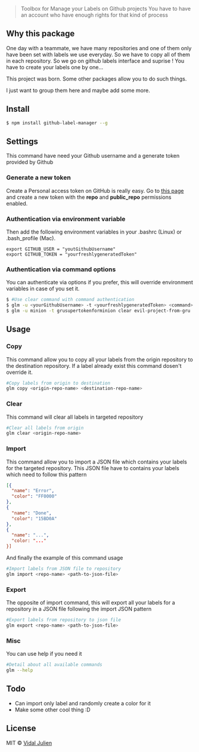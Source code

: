 > Toolbox for Manage your Labels on Github projects
> You have to have an account who have enough rights for that kind of process

## Why this package

One day with a teammate, we have many repositories and one of them only have been set with 
labels we use everyday. So we have to copy all of them in each repository. So we go on github
labels interface and suprise ! You have to create your labels one by one...

This project was born. Some other packages allow you to do such things.

I just want to group them here and maybe add some more.

## Install

```sh
$ npm install github-label-manager --g
```
## Settings 

This command have need your Github username and a generate token provided by Github

### Generate a new token

Create a Personal access token on GitHub is really easy. Go to [this page](https://github.com/settings/tokens) and create a new token with the **repo** and **public_repo** permissions enabled.

### Authentication via environment variable
 
Then add the following environment variables in your .bashrc (Linux) or .bash_profile (Mac).

```
export GITHUB_USER = "youtGithubUsername"
export GITHUB_TOKEN = "yourfreshlygeneratedToken"
```

### Authentication via command options

You can authenticate via options if you prefer, this will override environment variables in case of you set it.
  
```sh
$ #Use clear command with command authentication
$ glm -u <yourGithubUsername> -t <yourfreshlygeneratedToken> <command> 
$ glm -u minion -t grusupertokenforminion clear evil-project-from-gru 
```

## Usage

### Copy

This command allow you to copy all your labels from the origin repository to the destination repository. If a label already exist this command dosen't override it.
 
```sh
#Copy labels from origin to destination
glm copy <origin-repo-name> <destination-repo-name>
```

### Clear

This command will clear all labels in targeted repository

```sh
#Clear all labels from origin
glm clear <origin-repo-name>
```

### Import

This command allow you to import a JSON file which contains your labels for the targeted repository.
This JSON file have to contains your labels which need to follow this pattern 

```json
[{
  "name": "Error",
  "color": "FF0000"
},
{
  "name": "Done",
  "color": "15BD0A"
},
{
  "name": "...",
  "color: "..." 
}]
```

And finally the example of this command usage

```sh
#Import labels from JSON file to repository
glm import <repo-name> <path-to-json-file>
```

### Export

The opposite of import command, this will export all your labels for a repository in a JSON file following the import JSON pattern

```sh
#Export labels from repository to json file  
glm export <repo-name> <path-to-json-file>
```
### Misc

You can use help if you need it

```sh
#Detail about all available commands
glm --help
```

## Todo

- Can import only label and randomly create a color for it
- Make some other cool thing :D

## License

MIT © [Vidal Julien](http://www.julien-vidal.fr)
